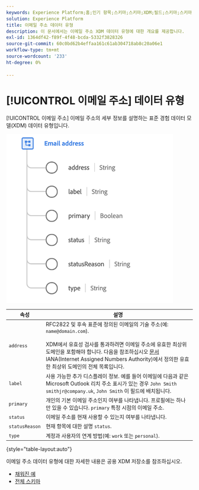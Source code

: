 ```yaml
---
keywords: Experience Platform;홈;인기 항목;스키마;스키마;XDM;필드;스키마;스키마;이메일 주소;xdm:emailAddress;이메일;이메일 주소;데이터 유형;데이터 유형;데이터 유형;
solution: Experience Platform
title: 이메일 주소 데이터 유형
description: 이 문서에서는 이메일 주소 XDM 데이터 유형에 대한 개요를 제공합니다.
exl-id: 1364df42-f89f-4f48-bcda-5332f3828326
source-git-commit: 60c0bd62b4effaa161c61ab304718ab8c20a06e1
workflow-type: tm+mt
source-wordcount: '233'
ht-degree: 0%

---
```


# [!UICONTROL 이메일 주소] 데이터 유형

[!UICONTROL 이메일 주소] 이메일 주소의 세부 정보를 설명하는 표준 경험 데이터 모델(XDM) 데이터 유형입니다.

<img src="../images/data-types/email-address.png" width="450" /><br />

| 속성 | 설명 |
| --- | --- |
| `address` | RFC2822 및 후속 표준에 정의된 이메일의 기술 주소(예: `name@domain.com`).<br><br>XDM에서 유효성 검사를 통과하려면 이메일 주소에 유효한 최상위 도메인을 포함해야 합니다. 다음을 참조하십시오 [문서](https://data.iana.org/TLD/tlds-alpha-by-domain.txt) IANA(Internet Assigned Numbers Authority)에서 정의한 유효한 최상위 도메인의 전체 목록입니다. |
| `label` | 사용 가능한 추가 디스플레이 정보. 예를 들어 이메일에 다음과 같은 Microsoft Outlook 리치 주소 표시가 있는 경우 `John Smith smithjr@company.uk`, `John Smith` 이 필드에 배치됩니다. |
| `primary` | 개인의 기본 이메일 주소인지 여부를 나타냅니다. 프로필에는 하나만 있을 수 있습니다. `primary` 특정 시점의 이메일 주소. |
| `status` | 이메일 주소를 현재 사용할 수 있는지 여부를 나타냅니다. |
| `statusReason` | 현재 항목에 대한 설명 `status`. |
| `type` | 계정과 사용자의 연계 방법(예: `work` 또는 `personal`). |

{style="table-layout:auto"}


이메일 주소 데이터 유형에 대한 자세한 내용은 공용 XDM 저장소를 참조하십시오.

* [채워진 예](https://github.com/adobe/xdm/blob/master/components/datatypes/demographic/emailaddress.example.1.json)
* [전체 스키마](https://github.com/adobe/xdm/blob/master/components/datatypes/demographic/emailaddress.schema.json)
